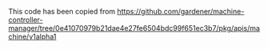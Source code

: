 This code has been copied from https://github.com/gardener/machine-controller-manager/tree/0e41070979b21dae4e27fe6504bdc99f651ec3b7/pkg/apis/machine/v1alpha1
